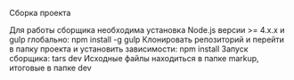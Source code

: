 Сборка проекта

Для работы сборщика необходима установка Node.js версии >= 4.x.x и gulp глобально: npm install -g gulp
Клонировать репозиторий и перейти в папку проекта и установить зависимости: npm install
Запуск сборщика: tars dev
Исходные файлы находиться в папке markup, итоговые в папке dev
